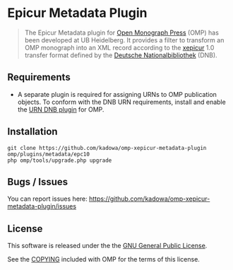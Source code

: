 # Epicur Metadata Plugin

> The Epicur Metadata plugin for [Open Monograph Press][omp] (OMP) has been developed at UB Heidelberg. It provides a filter to transform an OMP monograph into an XML record according to the [xepicur][xepicur] 1.0 transfer format defined by the [Deutsche Nationalbibliothek][dnb] (DNB).

## Requirements

* A separate plugin is required for assigning URNs to OMP publication objects. To conform with the DNB URN requirements, install and enable the [URN DNB plugin][urn_dnb] for OMP.

## Installation

	git clone https://github.com/kadowa/omp-xepicur-metadata-plugin omp/plugins/metadata/epc10
	php omp/tools/upgrade.php upgrade

## Bugs / Issues

You can report issues here: <https://github.com/kadowa/omp-xepicur-metadata-plugin/issues>

## License

This software is released under the the [GNU General Public License][gpl-licence].

See the [COPYING][gpl-licence] included with OMP for the terms of this license.

[omp]: https://github.com/pkp/omp
[xepicur]: http://www.persistent-identifier.de/?link=210
[urn_dnb]: https://github.com/kadowa/omp-dnb-urn-plugin
[dnb]: http://www.dnb.de
[gpl-licence]: https://github.com/pkp/omp/blob/master/docs/COPYING

